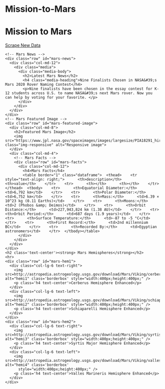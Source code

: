 # Mission-to-Mars

  <div class="container">
    <div class="jumbotron text-center">
      <h1>Mission to Mars</h1>
      <p><a class="btn btn-primary btn-lg" href="/scrape" role="button">Scrape New Data</a></p>
    </div>

    <!-- Mars News -->
    <div class="row" id="mars-news">
      <div class="col-md-12">
        <div class="media">
          <div class="media-body">
            <h2>Latest Mars News</h2>
            <h4 class="media-heading">Nine Finalists Chosen in NASA&#39;s Mars 2020 Rover Naming Contest</h4>
            <p>Nine finalists have been chosen in the essay contest for K-12 students across U.S. to name NASA&#39;s next Mars rover. Now you can help by voting for your favorite. </p>
          </div>
        </div>
      </div>
    </div>
    <!-- Mars Featured Image -->
    <div class="row" id="mars-featured-image">
      <div class="col-md-8">
        <h2>Featured Mars Image</h2>
        <img src="https://www.jpl.nasa.gov/spaceimages/images/largesize/PIA18291_hires.jpg" class="img-responsive" alt="Responsive image">
      </div>
      <div class="col-md-4">
        <!-- Mars Facts -->
        <div class="row" id="mars-facts">
          <div class="col-md-12">
            <h4>Mars Facts</h4>
            <table border="1" class="dataframe">  <thead>    <tr style="text-align: right;">      <th>description</th>      <th>value</th>    </tr>    <tr>      <th></th>      <th></th>    </tr>  </thead>  <tbody>    <tr>      <th>Equatorial Diameter:</th>      <td>6,792 km</td>    </tr>    <tr>      <th>Polar Diameter:</th>      <td>6,752 km</td>    </tr>    <tr>      <th>Mass:</th>      <td>6.39 × 10^23 kg (0.11 Earths)</td>    </tr>    <tr>      <th>Moons:</th>      <td>2 (Phobos &amp; Deimos)</td>    </tr>    <tr>      <th>Orbit Distance:</th>      <td>227,943,824 km (1.38 AU)</td>    </tr>    <tr>      <th>Orbit Period:</th>      <td>687 days (1.9 years)</td>    </tr>    <tr>      <th>Surface Temperature:</th>      <td>-87 to -5 °C</td>    </tr>    <tr>      <th>First Record:</th>      <td>2nd millennium BC</td>    </tr>    <tr>      <th>Recorded By:</th>      <td>Egyptian astronomers</td>    </tr>  </tbody></table>
          </div>
        </div>
      </div>
    </div>
    <h2 class='text-center'><strong> Mars Hemispheres</strong></h2>
    <hr>
    <div class="row" id="mars-hem1">
      <div class="col-lg-6 text-right">
        <img src=http://astropedia.astrogeology.usgs.gov/download/Mars/Viking/cerberus_enhanced.tif/full.jpg alt="hemi1" class='borderbox' style="width:400px;height:400px;" />
        <p class='h4 text-center'>Cerberus Hemisphere Enhanced</p>
      </div>
      <div class="col-lg-6 text-left">
        <img src=http://astropedia.astrogeology.usgs.gov/download/Mars/Viking/schiaparelli_enhanced.tif/full.jpg alt="hemi2" class='borderbox' style="width:400px;height:400px;" />
        <p class='h4 text-center'>Schiaparelli Hemisphere Enhanced</p>
      </div>
    </div>
    <div class="row" id="mars-hem2">
      <div class="col-lg-6 text-right">
        <img src=http://astropedia.astrogeology.usgs.gov/download/Mars/Viking/syrtis_major_enhanced.tif/full.jpg alt="hemi3" class='borderbox' style="width:400px;height:400px;" />
        <p class='h4 text-center'>Syrtis Major Hemisphere Enhanced</p>
      </div>
      <div class="col-lg-6 text-left">
        <img src=http://astropedia.astrogeology.usgs.gov/download/Mars/Viking/valles_marineris_enhanced.tif/full.jpg alt="hemi4" class='borderbox'
          style="width:400px;height:400px;" />
        <p class='h4 text-center'>Valles Marineris Hemisphere Enhanced</p>
      </div>
    </div>

  </div>

